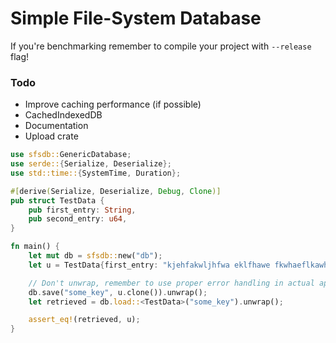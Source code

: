 # Simple File-System Database

If you're benchmarking remember to compile your project with `--release` flag!

### Todo
 * Improve caching performance (if possible)
 * CachedIndexedDB
 * Documentation
 * Upload crate

```rust
use sfsdb::GenericDatabase;
use serde::{Serialize, Deserialize};
use std::time::{SystemTime, Duration};

#[derive(Serialize, Deserialize, Debug, Clone)]
pub struct TestData {
    pub first_entry: String,
    pub second_entry: u64,
}

fn main() {
    let mut db = sfsdb::new("db");
    let u = TestData{first_entry: "kjehfakwljhfwa eklfhawe fkwhaeflkawhfwaef".to_string(), second_entry: 48328414153};

    // Don't unwrap, remember to use proper error handling in actual applications
    db.save("some_key", u.clone()).unwrap();
    let retrieved = db.load::<TestData>("some_key").unwrap();

    assert_eq!(retrieved, u);
}
```
